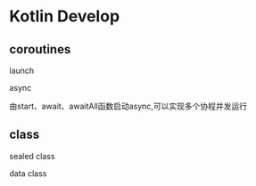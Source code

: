 # Kotlin Develop

## coroutines

launch

async

由start、await、awaitAll函数启动async,可以实现多个协程并发运行

## class

sealed class

data class
